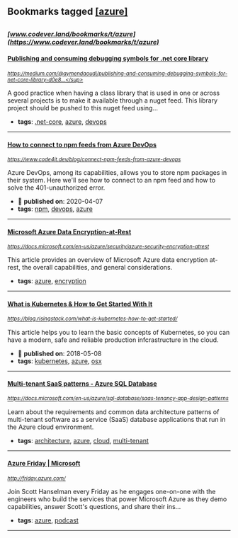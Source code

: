 ## Bookmarks tagged [[azure]](https://www.codever.land/search?q=[azure])

_<sup><sup>[www.codever.land/bookmarks/t/azure](https://www.codever.land/bookmarks/t/azure)</sup></sup>_
---
#### [Publishing and consuming debugging symbols for .net core library](https://medium.com/@aymendaoudi/publishing-and-consuming-debugging-symbols-for-net-core-library-d0e831f5862)
_<sup>https://medium.com/@aymendaoudi/publishing-and-consuming-debugging-symbols-for-net-core-library-d0e8...</sup>_

A good practice when having a class library that is used in one or across several projects is to make it available through a nuget feed. This library project should be pushed to this nuget feed using…
* **tags**: [.net-core](../tagged/.net-core.md), [azure](../tagged/azure.md), [devops](../tagged/devops.md)
---
#### [How to connect to npm feeds from Azure DevOps](https://www.code4it.dev/blog/connect-npm-feeds-from-azure-devops)
_<sup>https://www.code4it.dev/blog/connect-npm-feeds-from-azure-devops</sup>_

Azure DevOps, among its capabilities, allows you to store npm packages in their system. Here we'll see how to connect to an npm feed and how to solve the 401-unauthorized error.
* :calendar: **published on**: 2020-04-07
* **tags**: [npm](../tagged/npm.md), [devops](../tagged/devops.md), [azure](../tagged/azure.md)
---
#### [Microsoft Azure Data Encryption-at-Rest](https://docs.microsoft.com/en-us/azure/security/azure-security-encryption-atrest)
_<sup>https://docs.microsoft.com/en-us/azure/security/azure-security-encryption-atrest</sup>_

This article provides an overview of Microsoft Azure data  encryption at-rest, the overall capabilities, and general considerations.
* **tags**: [azure](../tagged/azure.md), [encryption](../tagged/encryption.md)
---
#### [What is Kubernetes & How to Get Started With It ](https://blog.risingstack.com/what-is-kubernetes-how-to-get-started/)
_<sup>https://blog.risingstack.com/what-is-kubernetes-how-to-get-started/</sup>_

This article helps you to learn the basic concepts of Kubernetes, so you can  have a modern, safe and reliable production infcrastructure in the cloud.
* :calendar: **published on**: 2018-05-08
* **tags**: [kubernetes](../tagged/kubernetes.md), [azure](../tagged/azure.md), [osx](../tagged/osx.md)
---
#### [Multi-tenant SaaS patterns - Azure SQL Database](https://docs.microsoft.com/en-us/azure/sql-database/saas-tenancy-app-design-patterns)
_<sup>https://docs.microsoft.com/en-us/azure/sql-database/saas-tenancy-app-design-patterns</sup>_

Learn about the requirements and common data architecture patterns of multi-tenant software as a service (SaaS) database applications that run in the Azure cloud environment.
* **tags**: [architecture](../tagged/architecture.md), [azure](../tagged/azure.md), [cloud](../tagged/cloud.md), [multi-tenant](../tagged/multi-tenant.md)
---
#### [Azure Friday | Microsoft](http://friday.azure.com/)
_<sup>http://friday.azure.com/</sup>_

Join Scott Hanselman every Friday as he engages one-on-one with the engineers who build the services that power Microsoft Azure as they demo capabilities, answer Scott's questions, and share their ins...
* **tags**: [azure](../tagged/azure.md), [podcast](../tagged/podcast.md)
---
